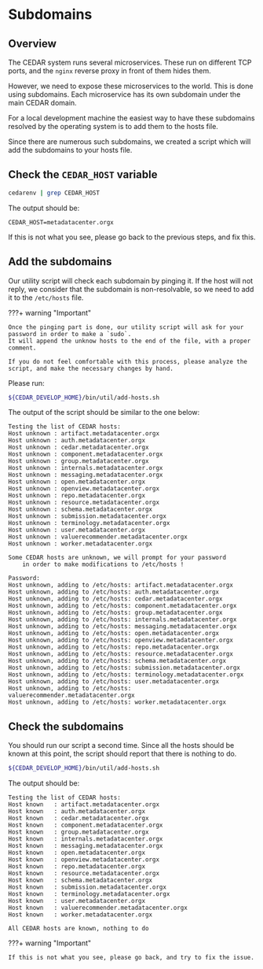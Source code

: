 # Subdomains

## Overview
The CEDAR system runs several microservices. These run on different TCP ports, and the `nginx` reverse proxy in front of them hides them.

However, we need to expose these microservices to the world. This is done using subdomains. Each microservice has its own subdomain under the main CEDAR domain.

For a local development machine the easiest way to have these subdomains resolved by the operating system is to add them to the hosts file.

Since there are numerous such subdomains, we created a script which will add the subdomains to your hosts file.

## Check the `CEDAR_HOST` variable

```sh
cedarenv | grep CEDAR_HOST
```

The output should be:
```
CEDAR_HOST=metadatacenter.orgx
```

If this is not what you see, please go back to the previous steps, and fix this. 

## Add the subdomains

Our utility script will check each subdomain by pinging it. 
If the host will not reply, we consider that the subdomain is non-resolvable, so we need to add it to the `/etc/hosts` file.

???+ warning "Important"

    Once the pinging part is done, our utility script will ask for your password in order to make a `sudo`.
    It will append the unknow hosts to the end of the file, with a proper comment.
    
    If you do not feel comfortable with this process, please analyze the script, and make the necessary changes by hand.   

Please run:
```sh
${CEDAR_DEVELOP_HOME}/bin/util/add-hosts.sh
```

The output of the script should be similar to the one below:

```
Testing the list of CEDAR hosts:
Host unknown : artifact.metadatacenter.orgx
Host unknown : auth.metadatacenter.orgx
Host unknown : cedar.metadatacenter.orgx
Host unknown : component.metadatacenter.orgx
Host unknown : group.metadatacenter.orgx
Host unknown : internals.metadatacenter.orgx
Host unknown : messaging.metadatacenter.orgx
Host unknown : open.metadatacenter.orgx
Host unknown : openview.metadatacenter.orgx
Host unknown : repo.metadatacenter.orgx
Host unknown : resource.metadatacenter.orgx
Host unknown : schema.metadatacenter.orgx
Host unknown : submission.metadatacenter.orgx
Host unknown : terminology.metadatacenter.orgx
Host unknown : user.metadatacenter.orgx
Host unknown : valuerecommender.metadatacenter.orgx
Host unknown : worker.metadatacenter.orgx

Some CEDAR hosts are unknown, we will prompt for your password 
    in order to make modifications to /etc/hosts !

Password:
Host unknown, adding to /etc/hosts: artifact.metadatacenter.orgx
Host unknown, adding to /etc/hosts: auth.metadatacenter.orgx
Host unknown, adding to /etc/hosts: cedar.metadatacenter.orgx
Host unknown, adding to /etc/hosts: component.metadatacenter.orgx
Host unknown, adding to /etc/hosts: group.metadatacenter.orgx
Host unknown, adding to /etc/hosts: internals.metadatacenter.orgx
Host unknown, adding to /etc/hosts: messaging.metadatacenter.orgx
Host unknown, adding to /etc/hosts: open.metadatacenter.orgx
Host unknown, adding to /etc/hosts: openview.metadatacenter.orgx
Host unknown, adding to /etc/hosts: repo.metadatacenter.orgx
Host unknown, adding to /etc/hosts: resource.metadatacenter.orgx
Host unknown, adding to /etc/hosts: schema.metadatacenter.orgx
Host unknown, adding to /etc/hosts: submission.metadatacenter.orgx
Host unknown, adding to /etc/hosts: terminology.metadatacenter.orgx
Host unknown, adding to /etc/hosts: user.metadatacenter.orgx
Host unknown, adding to /etc/hosts: valuerecommender.metadatacenter.orgx
Host unknown, adding to /etc/hosts: worker.metadatacenter.orgx
```

## Check the subdomains
You should run our script a second time.
Since all the hosts should be known at this point, the script should report that there is nothing to do.

```sh
${CEDAR_DEVELOP_HOME}/bin/util/add-hosts.sh
```

The output should be:
```
Testing the list of CEDAR hosts:
Host known   : artifact.metadatacenter.orgx
Host known   : auth.metadatacenter.orgx
Host known   : cedar.metadatacenter.orgx
Host known   : component.metadatacenter.orgx
Host known   : group.metadatacenter.orgx
Host known   : internals.metadatacenter.orgx
Host known   : messaging.metadatacenter.orgx
Host known   : open.metadatacenter.orgx
Host known   : openview.metadatacenter.orgx
Host known   : repo.metadatacenter.orgx
Host known   : resource.metadatacenter.orgx
Host known   : schema.metadatacenter.orgx
Host known   : submission.metadatacenter.orgx
Host known   : terminology.metadatacenter.orgx
Host known   : user.metadatacenter.orgx
Host known   : valuerecommender.metadatacenter.orgx
Host known   : worker.metadatacenter.orgx

All CEDAR hosts are known, nothing to do
```

???+ warning "Important"
    
    If this is not what you see, please go back, and try to fix the issue.

